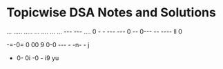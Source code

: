 
# Topicwise DSA Notes and Solutions 
...
.....   ..... ... .... ... ... ---
---   .... 0 - - --- --- 0 -- 0---   -- ---- ll 0

-=-0= 0 00 9
0-0 --- - -n- - j
- 0- 0i -0 - i9 yu
